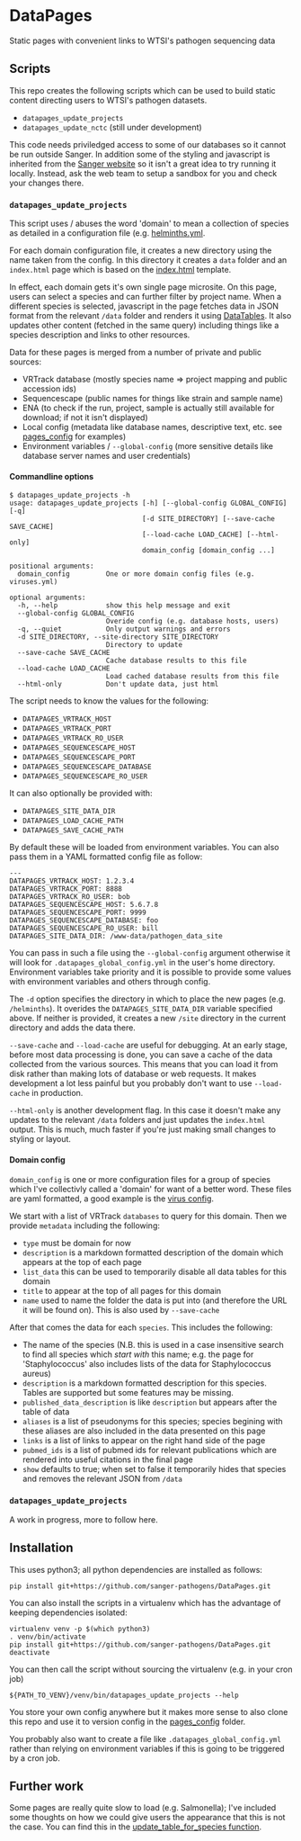 # DataPages
Static pages with convenient links to WTSI's pathogen sequencing data

## Scripts

This repo creates the following scripts which can be used to build static content directing users to WTSI's pathogen
datasets. 

* `datapages_update_projects`
* `datapages_update_nctc` (still under development)

This code needs priviledged access to some of our databases so it cannot be run outside Sanger.  In addition
some of the styling and javascript is inherited from the [Sanger website](https://www.sanger.ac.uk) so it isn't
a great idea to try running it locally. Instead, ask the web team to setup a sandbox for you and check your changes
there.

### `datapages_update_projects`

This script uses / abuses the word 'domain' to mean a collection of species as detailed in a configuration file
(e.g. [helminths.yml](pages_config/helminths.yml).

For each domain configuration file, it creates a new directory using the name taken from the config.  In this directory
it creates a `data` folder and an `index.html` page which is based on the [index.html](templates/index.html) template.

In effect, each domain gets it's own single page microsite.  On this page, users can select a species and can further
filter by project name.  When a different species is selected, javascript in the page fetches data in JSON format from
the relevant `/data` folder and renders it using [DataTables](http://datatables.net/).  It also updates other content
(fetched in the same query) including things like a species description and links to other resources.

Data for these pages is merged from a number of private and public sources:
* VRTrack database (mostly species name => project mapping and public accession ids)
* Sequencescape (public names for things like strain and sample name)
* ENA (to check if the run, project, sample is actually still available for download; if not it isn't displayed)
* Local config (metadata like database names, descriptive text, etc. see [pages_config](pages_config) for examples)
* Environment variables / `--global-config` (more sensitive details like database server names and user credentials)

#### Commandline options

```
$ datapages_update_projects -h
usage: datapages_update_projects [-h] [--global-config GLOBAL_CONFIG] [-q]
                                 [-d SITE_DIRECTORY] [--save-cache SAVE_CACHE]
                                 [--load-cache LOAD_CACHE] [--html-only]
                                 domain_config [domain_config ...]

positional arguments:
  domain_config         One or more domain config files (e.g. viruses.yml)

optional arguments:
  -h, --help            show this help message and exit
  --global-config GLOBAL_CONFIG
                        Overide config (e.g. database hosts, users)
  -q, --quiet           Only output warnings and errors
  -d SITE_DIRECTORY, --site-directory SITE_DIRECTORY
                        Directory to update
  --save-cache SAVE_CACHE
                        Cache database results to this file
  --load-cache LOAD_CACHE
                        Load cached database results from this file
  --html-only           Don't update data, just html
```

The script needs to know the values for the following:
* `DATAPAGES_VRTRACK_HOST`
* `DATAPAGES_VRTRACK_PORT`
* `DATAPAGES_VRTRACK_RO_USER`
* `DATAPAGES_SEQUENCESCAPE_HOST`
* `DATAPAGES_SEQUENCESCAPE_PORT`
* `DATAPAGES_SEQUENCESCAPE_DATABASE`
* `DATAPAGES_SEQUENCESCAPE_RO_USER`

It can also optionally be provided with:
* `DATAPAGES_SITE_DATA_DIR`
* `DATAPAGES_LOAD_CACHE_PATH`
* `DATAPAGES_SAVE_CACHE_PATH`

By default these will be loaded from environment variables.  You can also pass them in a YAML formatted config file as follow:
```
---
DATAPAGES_VRTRACK_HOST: 1.2.3.4
DATAPAGES_VRTRACK_PORT: 8888
DATAPAGES_VRTRACK_RO_USER: bob
DATAPAGES_SEQUENCESCAPE_HOST: 5.6.7.8
DATAPAGES_SEQUENCESCAPE_PORT: 9999
DATAPAGES_SEQUENCESCAPE_DATABASE: foo
DATAPAGES_SEQUENCESCAPE_RO_USER: bill
DATAPAGES_SITE_DATA_DIR: /www-data/pathogen_data_site
```

You can pass in such a file using the `--global-config` argument otherwise it will look for `.datapages_global_config.yml`
in the user's home directory.  Environment variables take priority and it is possible to provide some values with environment
variables and others through config.

The `-d` option specifies the directory in which to place the new pages (e.g. `/helminths`).  It overides the `DATAPAGES_SITE_DATA_DIR` variable specified above.  If neither is provided, it creates a new `/site` directory
in the current directory and adds the data there.

`--save-cache` and `--load-cache` are useful for debugging.  At an early stage, before most data processing is done, you
can save a cache of the data collected from the various sources.  This means that you can load it from disk rather than
making lots of database or web requests.  It makes development a lot less painful but you probably don't want to use
`--load-cache` in production.

`--html-only` is another development flag.  In this case it doesn't make any updates to the relevant `/data` folders and
just updates the `index.html` output.  This is much, much faster if you're just making small changes to styling or layout.

#### Domain config

`domain_config` is one or more configuration files for a group of species which I've collectivly called a 'domain' for want of
a better word.  These files are yaml formatted, a good example is the [virus config](page_config/viruses.yml).

We start with a list of VRTrack `databases` to query for this domain.  Then we provide `metadata` including the following:

* `type` must be domain for now
* `description` is a markdown formatted description of the domain which appears at the top of each page
* `list_data` this can be used to temporarily disable all data tables for this domain
* `title` to appear at the top of all pages for this domain
* `name` used to name the folder the data is put into (and therefore the URL it will be found on).  This is also used by `--save-cache`

After that comes the data for each `species`.  This includes the following:

* The name of the species (N.B. this is used in a case insensitive search to find all species which _start with_ this name; e.g. the page for 'Staphylococcus' also includes lists of the data for Staphylococcus aureus)
* `description` is a markdown formatted description for this species.  Tables are supported but some features may be missing.
* `published_data_description` is like `description` but appears after the table of data
* `aliases` is a list of pseudonyms for this species; species begining with these aliases are also included in the data presented on this page
* `links` is a list of links to appear on the right hand side of the page
* `pubmed_ids` is a list of pubmed ids for relevant publications which are rendered into useful citations in the final page
* `show` defaults to true; when set to false it temporarily hides that species and removes the relevant JSON from `/data`

### `datapages_update_projects`

A work in progress, more to follow here.

## Installation

This uses python3; all python dependencies are installed as follows:

```
pip install git+https://github.com/sanger-pathogens/DataPages.git
```

You can also install the scripts in a virtualenv which has the advantage of keeping dependencies isolated:

```
virtualenv venv -p $(which python3)
. venv/bin/activate
pip install git+https://github.com/sanger-pathogens/DataPages.git
deactivate
```

You can then call the script without sourcing the virtualenv (e.g. in your cron job)

```
${PATH_TO_VENV}/venv/bin/datapages_update_projects --help
```

You store your own config anywhere but it makes more sense to also clone this repo and use it to version config in the
[pages_config](pages_config) folder.

You probably also want to create a file like `.datapages_global_config.yml` rather than relying on environment variables
if this is going to be triggered by a cron job.

## Further work

Some pages are really quite slow to load (e.g. Salmonella); I've included some thoughts on how we could give users the 
appearance that this is not the case.  You can find this in the [update_table_for_species function](site/assets/js/datapages.js).
